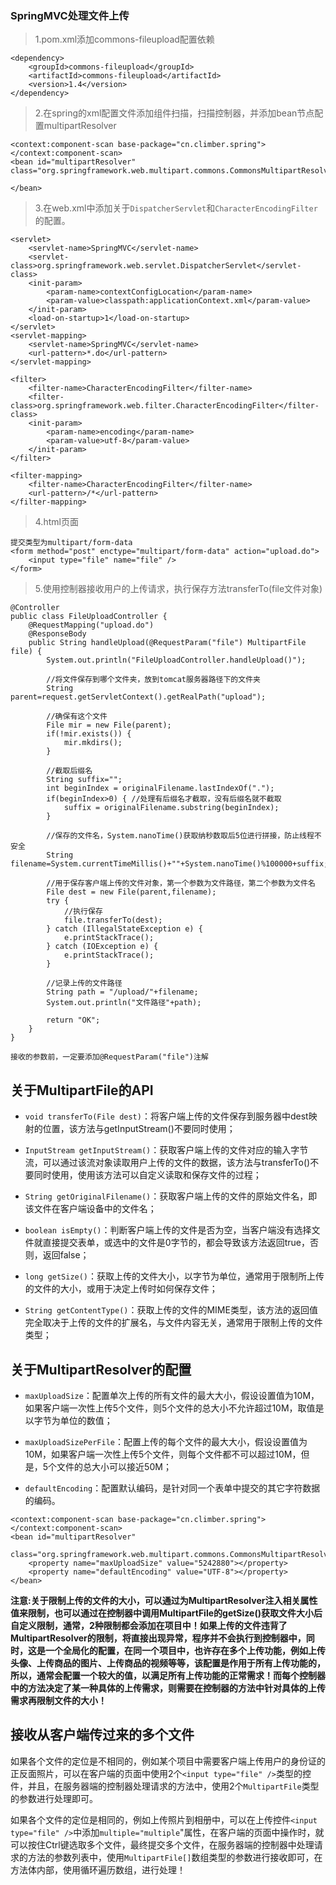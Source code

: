 ### SpringMVC处理文件上传

>1.pom.xml添加commons-fileupload配置依赖

```
<dependency>
    <groupId>commons-fileupload</groupId>
    <artifactId>commons-fileupload</artifactId>
    <version>1.4</version>
</dependency>
```

>2.在spring的xml配置文件添加组件扫描，扫描控制器，并添加bean节点配置multipartResolver

```
<context:component-scan base-package="cn.climber.spring"></context:component-scan>
<bean id="multipartResolver" class="org.springframework.web.multipart.commons.CommonsMultipartResolver">

</bean>
```

>3.在web.xml中添加关于`DispatcherServlet`和`CharacterEncodingFilter`的配置。

```
<servlet>
    <servlet-name>SpringMVC</servlet-name>
    <servlet-class>org.springframework.web.servlet.DispatcherServlet</servlet-class>
    <init-param>
        <param-name>contextConfigLocation</param-name>
        <param-value>classpath:applicationContext.xml</param-value>
    </init-param>
    <load-on-startup>1</load-on-startup>
</servlet>
<servlet-mapping>
    <servlet-name>SpringMVC</servlet-name>
    <url-pattern>*.do</url-pattern>
</servlet-mapping>

<filter>
    <filter-name>CharacterEncodingFilter</filter-name>
    <filter-class>org.springframework.web.filter.CharacterEncodingFilter</filter-class>
    <init-param>
        <param-name>encoding</param-name>
        <param-value>utf-8</param-value>
    </init-param>
</filter>

<filter-mapping>
    <filter-name>CharacterEncodingFilter</filter-name>
    <url-pattern>/*</url-pattern>
</filter-mapping>
```

>4.html页面

```
提交类型为multipart/form-data
<form method="post" enctype="multipart/form-data" action="upload.do">
    <input type="file" name="file" />
</form>
```

>5.使用控制器接收用户的上传请求，执行保存方法transferTo(file文件对象)

```
@Controller
public class FileUploadController {
	@RequestMapping("upload.do")
	@ResponseBody
	public String handleUpload(@RequestParam("file") MultipartFile file) {
		System.out.println("FileUploadController.handleUpload()");

		//将文件保存到哪个文件夹，放到tomcat服务器路径下的文件夹
		String parent=request.getServletContext().getRealPath("upload");
        
        //确保有这个文件
		File mir = new File(parent);
		if(!mir.exists()) {
			mir.mkdirs();
		}
        
        //截取后缀名
		String suffix="";
		int beginIndex = originalFilename.lastIndexOf(".");
		if(beginIndex>0) { //处理有后缀名才截取，没有后缀名就不截取
			suffix = originalFilename.substring(beginIndex);
		}
        
		//保存的文件名，System.nanoTime()获取纳秒数取后5位进行拼接，防止线程不安全
		String filename=System.currentTimeMillis()+""+System.nanoTime()%100000+suffix;

		//用于保存客户端上传的文件对象，第一个参数为文件路径，第二个参数为文件名
		File dest = new File(parent,filename);
		try {
			//执行保存
			file.transferTo(dest);
		} catch (IllegalStateException e) {
			e.printStackTrace();
		} catch (IOException e) {
			e.printStackTrace();
		}
        
        //记录上传的文件路径
		String path = "/upload/"+filename;
		System.out.println("文件路径"+path);
        
		return "OK";
	}
}

接收的参数前，一定要添加@RequestParam("file")注解
```

## 关于MultipartFile的API

- `void transferTo(File dest)`：将客户端上传的文件保存到服务器中dest映射的位置，该方法与getInputStream()不要同时使用；

- `InputStream getInputStream()`：获取客户端上传的文件对应的输入字节流，可以通过该流对象读取用户上传的文件的数据，该方法与transferTo()不要同时使用，使用该方法可以自定义读取和保存文件的过程；

- `String getOriginalFilename()`：获取客户端上传的文件的原始文件名，即该文件在客户端设备中的文件名；

- `boolean isEmpty()`：判断客户端上传的文件是否为空，当客户端没有选择文件就直接提交表单，或选中的文件是0字节的，都会导致该方法返回true，否则，返回false；

- `long getSize()`：获取上传的文件大小，以字节为单位，通常用于限制所上传的文件的大小，或用于决定上传时如何保存文件；

- `String getContentType()`：获取上传的文件的MIME类型，该方法的返回值完全取决于上传的文件的扩展名，与文件内容无关，通常用于限制上传的文件类型；


## 关于MultipartResolver的配置

- `maxUploadSize`：配置单次上传的所有文件的最大大小，假设设置值为10M，如果客户端一次性上传5个文件，则5个文件的总大小不允许超过10M，取值是以字节为单位的数值；

- `maxUploadSizePerFile`：配置上传的每个文件的最大大小，假设设置值为10M，如果客户端一次性上传5个文件，则每个文件都不可以超过10M，但是，5个文件的总大小可以接近50M；

- `defaultEncoding`：配置默认编码，是针对同一个表单中提交的其它字符数据的编码。

```
<context:component-scan base-package="cn.climber.spring"></context:component-scan>
<bean id="multipartResolver" 
	class="org.springframework.web.multipart.commons.CommonsMultipartResolver">
    <property name="maxUploadSize" value="5242880"></property>
    <property name="defaultEncoding" value="UTF-8"></property>
</bean>
```

**注意:关于限制上传的文件的大小，可以通过为MultipartResolver注入相关属性值来限制，也可以通过在控制器中调用MultipartFile的getSize()获取文件大小后自定义限制，通常，2种限制都会添加在项目中！如果上传的文件违背了MultipartResolver的限制，将直接出现异常，程序并不会执行到控制器中，同时，这是一个全局化的配置，在同一个项目中，也许存在多个上传功能，例如上传头像、上传商品的图片、上传商品的视频等等，该配置是作用于所有上传功能的，所以，通常会配置一个较大的值，以满足所有上传功能的正常需求！而每个控制器中的方法决定了某一种具体的上传需求，则需要在控制器的方法中针对具体的上传需求再限制文件的大小！**

## 接收从客户端传过来的多个文件

如果各个文件的定位是不相同的，例如某个项目中需要客户端上传用户的身份证的正反面照片，可以在客户端的页面中使用2个`<input type="file" />`类型的控件，并且，在服务器端的控制器处理请求的方法中，使用2个`MultipartFile`类型的参数进行处理即可。

如果各个文件的定位是相同的，例如上传照片到相册中，可以在上传控件`<input type="file" />`中添加`multiple="multiple`"属性，在客户端的页面中操作时，就可以按住Ctrl键选取多个文件，最终提交多个文件，在服务器端的控制器中处理请求的方法的参数列表中，使用`MultipartFile[]`数组类型的参数进行接收即可，在方法体内部，使用循环遍历数组，进行处理！

